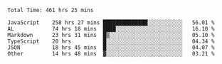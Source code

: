 
<!--START_SECTION:waka-->

```text
Total Time: 461 hrs 25 mins

JavaScript    258 hrs 27 mins ██████████████░░░░░░░░░░░   56.01 %
AL            74 hrs 18 mins  ████░░░░░░░░░░░░░░░░░░░░░   16.10 %
Markdown      23 hrs 31 mins  █▒░░░░░░░░░░░░░░░░░░░░░░░   05.10 %
TypeScript    20 hrs          █░░░░░░░░░░░░░░░░░░░░░░░░   04.34 %
JSON          18 hrs 45 mins  █░░░░░░░░░░░░░░░░░░░░░░░░   04.07 %
Other         14 hrs 48 mins  ▓░░░░░░░░░░░░░░░░░░░░░░░░   03.21 %
```

<!--END_SECTION:waka-->











